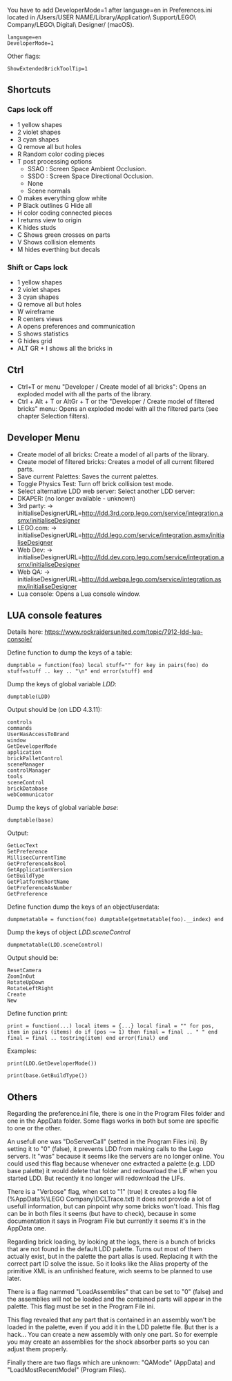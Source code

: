 You have to add DeveloperMode=1 after language=en in Preferences.ini located in /Users/USER NAME/Library/Application\ Support/LEGO\ Company/LEGO\ Digital\ Designer/ (macOS).

```
language=en
DeveloperMode=1
```
Other flags:

```
ShowExtendedBrickToolTip=1
```

## Shortcuts

### Caps lock off 
* 1 yellow shapes
* 2 violet shapes 
* 3 cyan shapes 
* Q remove all but holes 
* R Random color coding pieces 
* T post processing options
  * SSAO : Screen Space Ambient Occlusion.
  * SSDO : Screen Space Directional Occlusion.
  * None
  * Scene normals
* O makes everything glow white 
* P Black outlines G Hide all 
* H color coding connected pieces 
* I returns view to origin 
* K hides studs 
* C Shows green crosses on parts 
* V Shows collision elements 
* M hides everthing but decals 

### Shift or Caps lock 
* 1 yellow shapes 
* 2 violet shapes
* 3 cyan shapes 
* Q remove all but holes 
* W wireframe
* R centers views 
* A opens preferences and communication 
* S shows statistics 
* G hides grid 
* ALT GR + I shows all the bricks in 

## Ctrl

* Ctrl+T or menu "Developer / Create model of all bricks":  Opens an exploded model with all the parts of the library.
* Ctrl + Alt + T or AltGr + T or the "Developer / Create model of filtered bricks" menu: Opens an exploded model with all the filtered parts (see chapter Selection filters).

## Developer Menu
* Create model of all bricks: Create a model of all parts of the library.
* Create model of filtered bricks: Creates a model of all current filtered parts.
* Save current Palettes: Saves the current palettes.
* Toggle Physics Test: Turn off brick collision test mode.
* Select alternative LDD web server: Select another LDD server:
 * DKAPER: (no longer available - unknown)
 * 3rd party: -> initialiseDesignerURL=http://ldd.3rd.corp.lego.com/service/integration.asmx/initialiseDesigner
 * LEGO.com: -> initialiseDesignerURL=http://ldd.lego.com/service/integration.asmx/initialiseDesigner
 * Web Dev: -> initialiseDesignerURL=http://ldd.dev.corp.lego.com/service/integration.asmx/initialiseDesigner
 * Web QA: -> initialiseDesignerURL=http://ldd.webqa.lego.com/service/integration.asmx/initialiseDesigner
* Lua console: Opens a Lua console window.

## LUA console features
Details here: https://www.rockraidersunited.com/topic/7912-ldd-lua-console/

Define function to dump the keys of a table: 
```
dumptable = function(foo) local stuff="" for key in pairs(foo) do stuff=stuff .. key .. "\n" end error(stuff) end
```

Dump the keys of global variable *LDD*:
```
dumptable(LDD)
```

Output should be (on LDD 4.3.11):
```
controls
commands
UserHasAccessToBrand
window
GetDeveloperMode
application
brickPalletControl
sceneManager
controlManager
tools
sceneControl
brickDatabase
webCommunicator
```

Dump the keys of global variable *base*:
```
dumptable(base)
```

Output:
```
GetLocText
SetPreference
MillisecCurrentTime
GetPreferenceAsBool
GetApplicationVersion
GetBuildType
GetPlatformShortName
GetPreferenceAsNumber
GetPreference
```

Define function dump the keys of an object/userdata:
```
dumpmetatable = function(foo) dumptable(getmetatable(foo).__index) end
```

Dump the keys of object *LDD.sceneControl*
```
dumpmetatable(LDD.sceneControl)
```

Output should be:
```
ResetCamera
ZoomInOut
RotateUpDown
RotateLeftRight
Create
New
```

Define function print:
```
print = function(...) local items = {...} local final = "" for pos, item in pairs (items) do if (pos ~= 1) then final = final .. " " end final = final .. tostring(item) end error(final) end
```

Examples:
```
print(LDD.GetDeveloperMode())

print(base.GetBuildType())
```

## Others

Regarding the preference.ini file, there is one in the Program Files folder and one in the AppData folder. Some flags works in both but some are specific to one or the other.

An usefull one was "DoServerCall" (setted in the Program Files ini). 
By setting it to "0" (false), it prevents LDD from making calls to the Lego servers.
It "was" because it seems like the servers are no longer online.
You could used this flag because whenever one extracted a palette (e.g. LDD base palette) it would delete that folder and redownload the LIF when you started LDD. But recently it no longer will redownload the LIFs.

There is a "Verbose" flag, when set to "1" (true) it creates a log file (%AppData%\LEGO Company\DCLTrace.txt)
It does not provide a lot of usefull information, but can pinpoint why some bricks won't load.
This flag can be in both files it seems (but have to check), because in some documentation it says in Program File but currently it seems it's in the AppData one.

Regarding brick loading, by looking at the logs, there is a bunch of bricks that are not found in the default LDD palette.
Turns out most of them actually exist, but in the palette the part alias is used. Replacing it with the correct part ID solve the issue.
So it looks like the Alias property of the primitive XML is an unfinished feature, wich seems to be planned to use later.

There is a flag nammed "LoadAssemblies" that can be set to "0" (false) and the assemblies will not be loaded and the contained parts will appear in the palette. This flag must be set in the Program File ini.

This flag revealed that any part that is contained in an assembly won't be loaded in the palette, even if you add it in the LDD palette file.
But ther is a hack... You can create a new assembly with only one part. So for exemple you may create an assemblies for the shock absorber parts so you can adjust them properly.

Finally there are two flags which are unknown: "QAMode" (AppData) and "LoadMostRecentModel" (Program Files).
